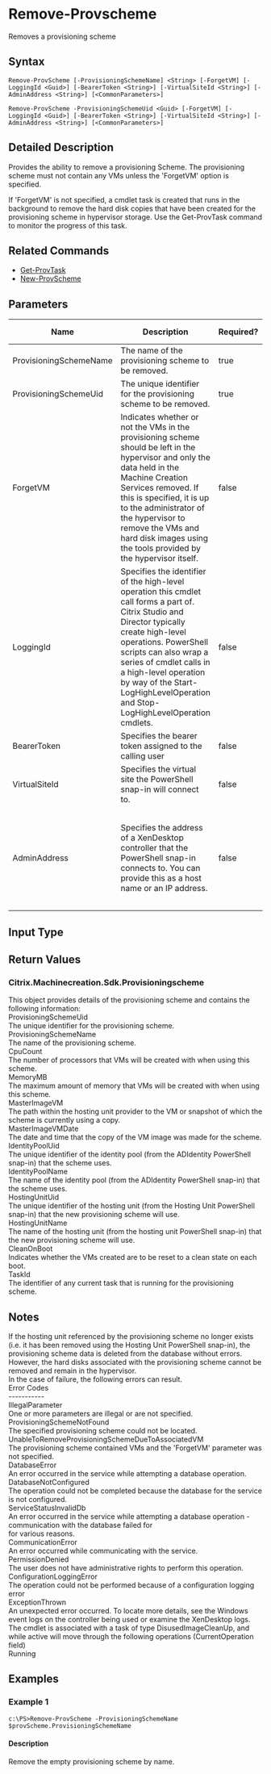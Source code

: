 ﻿
# Remove-Provscheme
Removes a provisioning scheme
## Syntax
```
Remove-ProvScheme [-ProvisioningSchemeName] <String> [-ForgetVM] [-LoggingId <Guid>] [-BearerToken <String>] [-VirtualSiteId <String>] [-AdminAddress <String>] [<CommonParameters>]

Remove-ProvScheme -ProvisioningSchemeUid <Guid> [-ForgetVM] [-LoggingId <Guid>] [-BearerToken <String>] [-VirtualSiteId <String>] [-AdminAddress <String>] [<CommonParameters>]
```
## Detailed Description
Provides the ability to remove a provisioning Scheme.  The provisioning scheme must not contain any VMs unless the 'ForgetVM' option is specified.

If 'ForgetVM' is not specified, a cmdlet task is created that runs in the background to remove the hard disk copies that have been created for the provisioning scheme in hypervisor storage.  Use the Get-ProvTask command to monitor the progress of this task.


## Related Commands

* [Get-ProvTask](../Get-ProvTask/)
* [New-ProvScheme](../New-ProvScheme/)
## Parameters
| Name   | Description | Required? | Pipeline Input | Default Value |
| --- | --- | --- | --- | --- |
| ProvisioningSchemeName | The name of the provisioning scheme to be removed. | true | true (ByPropertyName) |  |
| ProvisioningSchemeUid | The unique identifier for the provisioning scheme to be removed. | true | true (ByPropertyName) |  |
| ForgetVM | Indicates whether or not the VMs in the provisioning scheme should be left in the hypervisor and only the data held in the Machine Creation Services removed.  If this is specified, it is up to the administrator of the hypervisor to remove the VMs and hard disk images using the tools provided by the hypervisor itself. | false | false |  |
| LoggingId | Specifies the identifier of the high-level operation this cmdlet call forms a part of. Citrix Studio and Director typically create high-level operations. PowerShell scripts can also wrap a series of cmdlet calls in a high-level operation by way of the Start-LogHighLevelOperation and Stop-LogHighLevelOperation cmdlets. | false | false |  |
| BearerToken | Specifies the bearer token assigned to the calling user | false | false |  |
| VirtualSiteId | Specifies the virtual site the PowerShell snap-in will connect to. | false | false |  |
| AdminAddress | Specifies the address of a XenDesktop controller that the PowerShell snap-in connects to.  You can provide this as a host name or an IP address. | false | false | LocalHost. Once a value is provided by any cmdlet, this value becomes the default. |

## Input Type

### 

## Return Values

### Citrix.Machinecreation.Sdk.Provisioningscheme
This object provides details of the provisioning scheme and contains the following information:<br>    ProvisioningSchemeUid<br>        The unique identifier for the provisioning scheme.<br>    ProvisioningSchemeName<br>        The name of the provisioning scheme.<br>    CpuCount<br>        The number of processors that VMs will be created with when using this scheme.<br>    MemoryMB<br>        The maximum amount of memory that VMs will be created with when using this scheme.<br>    MasterImageVM<br>        The path within the hosting unit provider to the VM or snapshot of which the scheme is currently using a copy.<br>    MasterImageVMDate<br>        The date and time that the copy of the VM image was made for the scheme.<br>    IdentityPoolUid<br>        The unique identifier of the identity pool (from the ADIdentity PowerShell snap-in) that the scheme uses.<br>    IdentityPoolName<br>        The name of the identity pool (from the ADIdentity PowerShell snap-in) that the scheme uses.<br>    HostingUnitUid<br>       The unique identifier of the hosting unit (from the Hosting Unit PowerShell snap-in) that the new provisioning scheme will use.<br>    HostingUnitName<br>       The name of the hosting unit (from the hosting unit PowerShell snap-in) that the new provisioning scheme will use.<br>    CleanOnBoot<br>       Indicates whether the VMs created are to be reset to a clean state on each boot.<br>    TaskId<br>       The identifier of any current task that is running for the provisioning scheme.
## Notes
If the hosting unit referenced by the provisioning scheme no longer exists (i.e. it has been removed using the Hosting Unit PowerShell snap-in), the provisioning scheme data is deleted from the database without errors. However, the hard disks associated with the provisioning scheme cannot be removed and remain in the hypervisor.<br>    In the case of failure, the following errors can result.<br>    Error Codes<br>    -----------<br>    IllegalParameter<br>    One or more parameters are illegal or are not specified.<br>    ProvisioningSchemeNotFound<br>    The specified provisioning scheme could not be located.<br>    UnableToRemoveProvisioningSchemeDueToAssociatedVM<br>    The provisioning scheme contained VMs and the 'ForgetVM' parameter was not specified.<br>    DatabaseError<br>    An error occurred in the service while attempting a database operation.<br>    DatabaseNotConfigured<br>    The operation could not be completed because the database for the service is not configured.<br>    ServiceStatusInvalidDb<br>    An error occurred in the service while attempting a database operation - communication with the database failed for<br>    for various reasons.<br>    CommunicationError<br>    An error occurred while communicating with the service.<br>    PermissionDenied<br>    The user does not have administrative rights to perform this operation.<br>    ConfigurationLoggingError<br>    The operation could not be performed because of a configuration logging error<br>    ExceptionThrown<br>    An unexpected error occurred.  To locate more details, see the Windows event logs on the controller being used or examine the XenDesktop logs.<br>    The cmdlet is associated with a task of type DisusedImageCleanUp, and while active will move through the following operations (CurrentOperation field)<br>    Running
## Examples

### Example 1
```
c:\PS>Remove-ProvScheme -ProvisioningSchemeName $provScheme.ProvisioningSchemeName
```
#### Description
Remove the empty provisioning scheme by name.
